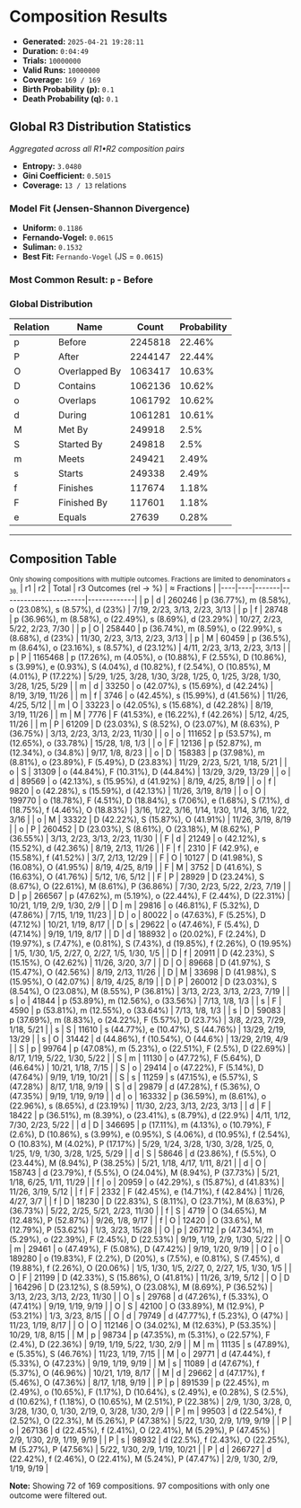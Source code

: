 # Composition Results
- **Generated:** `2025-04-21 19:28:11`
- **Duration:** `0:04:49`
- **Trials:** `10000000`
- **Valid Runs:** `10000000`
- **Coverage:** `169 / 169`
- **Birth Probability (p):** `0.1`
- **Death Probability (q):** `0.1`

## Global R3 Distribution Statistics
*Aggregated across all R1•R2 composition pairs*

- **Entropy:** `3.0480`
- **Gini Coefficient:** `0.5015`
- **Coverage:** `13 / 13` relations

### Model Fit (Jensen-Shannon Divergence)
- **Uniform:** `0.1186`
- **Fernando-Vogel:** `0.0615`
- **Suliman:** `0.1532`
- **Best Fit:** `Fernando-Vogel` (JS = `0.0615`)

### Most Common Result: `p` - Before

### Global Distribution
| Relation | Name | Count | Probability |
|----------|------|-------|------------|
| p | Before | 2245818 | 22.46% |
| P | After | 2244147 | 22.44% |
| O | Overlapped By | 1063417 | 10.63% |
| D | Contains | 1062136 | 10.62% |
| o | Overlaps | 1061792 | 10.62% |
| d | During | 1061281 | 10.61% |
| M | Met By | 249918 | 2.5% |
| S | Started By | 249818 | 2.5% |
| m | Meets | 249421 | 2.49% |
| s | Starts | 249338 | 2.49% |
| f | Finishes | 117674 | 1.18% |
| F | Finished By | 117601 | 1.18% |
| e | Equals | 27639 | 0.28% |

---

## Composition Table
<sub>Only showing compositions with multiple outcomes. Fractions are limited to denominators `≤ 30`.</sub>
| r1 | r2 | Total | r3 Outcomes (rel → %) | ≈ Fractions |
|----|----|-------|-----------------------|-------------|
| p | d | 260246 | p (36.77%), m (8.58%), o (23.08%), s (8.57%), d (23%) | 7/19, 2/23, 3/13, 2/23, 3/13 |
| p | f | 28748 | p (36.96%), m (8.58%), o (22.49%), s (8.69%), d (23.29%) | 10/27, 2/23, 5/22, 2/23, 7/30 |
| p | O | 258440 | p (36.74%), m (8.59%), o (22.99%), s (8.68%), d (23%) | 11/30, 2/23, 3/13, 2/23, 3/13 |
| p | M | 60459 | p (36.5%), m (8.64%), o (23.16%), s (8.57%), d (23.12%) | 4/11, 2/23, 3/13, 2/23, 3/13 |
| p | P | 1165468 | p (17.26%), m (4.05%), o (10.88%), F (2.55%), D (10.86%), s (3.99%), e (0.93%), S (4.04%), d (10.82%), f (2.54%), O (10.85%), M (4.01%), P (17.22%) | 5/29, 1/25, 3/28, 1/30, 3/28, 1/25, 0, 1/25, 3/28, 1/30, 3/28, 1/25, 5/29 |
| m | d | 33250 | o (42.07%), s (15.69%), d (42.24%) | 8/19, 3/19, 11/26 |
| m | f | 3746 | o (42.45%), s (15.99%), d (41.56%) | 11/26, 4/25, 5/12 |
| m | O | 33223 | o (42.05%), s (15.68%), d (42.28%) | 8/19, 3/19, 11/26 |
| m | M | 7776 | F (41.53%), e (16.22%), f (42.26%) | 5/12, 4/25, 11/26 |
| m | P | 61209 | D (23.03%), S (8.52%), O (23.07%), M (8.63%), P (36.75%) | 3/13, 2/23, 3/13, 2/23, 11/30 |
| o | o | 111652 | p (53.57%), m (12.65%), o (33.78%) | 15/28, 1/8, 1/3 |
| o | F | 12136 | p (52.87%), m (12.34%), o (34.8%) | 9/17, 1/8, 8/23 |
| o | D | 158383 | p (37.98%), m (8.81%), o (23.89%), F (5.49%), D (23.83%) | 11/29, 2/23, 5/21, 1/18, 5/21 |
| o | S | 31309 | o (44.84%), F (10.31%), D (44.84%) | 13/29, 3/29, 13/29 |
| o | d | 89569 | o (42.13%), s (15.95%), d (41.92%) | 8/19, 4/25, 8/19 |
| o | f | 9820 | o (42.28%), s (15.59%), d (42.13%) | 11/26, 3/19, 8/19 |
| o | O | 199770 | o (18.78%), F (4.51%), D (18.84%), s (7.06%), e (1.68%), S (7.1%), d (18.75%), f (4.46%), O (18.83%) | 3/16, 1/22, 3/16, 1/14, 1/30, 1/14, 3/16, 1/22, 3/16 |
| o | M | 33322 | D (42.22%), S (15.87%), O (41.91%) | 11/26, 3/19, 8/19 |
| o | P | 260452 | D (23.03%), S (8.61%), O (23.18%), M (8.62%), P (36.55%) | 3/13, 2/23, 3/13, 2/23, 11/30 |
| F | d | 21249 | o (42.12%), s (15.52%), d (42.36%) | 8/19, 2/13, 11/26 |
| F | f | 2310 | F (42.9%), e (15.58%), f (41.52%) | 3/7, 2/13, 12/29 |
| F | O | 10127 | D (41.98%), S (16.08%), O (41.95%) | 8/19, 4/25, 8/19 |
| F | M | 3752 | D (41.6%), S (16.63%), O (41.76%) | 5/12, 1/6, 5/12 |
| F | P | 28929 | D (23.24%), S (8.67%), O (22.61%), M (8.61%), P (36.86%) | 7/30, 2/23, 5/22, 2/23, 7/19 |
| D | p | 266567 | p (47.62%), m (5.19%), o (22.44%), F (2.44%), D (22.31%) | 10/21, 1/19, 2/9, 1/30, 2/9 |
| D | m | 29816 | o (46.81%), F (5.32%), D (47.86%) | 7/15, 1/19, 11/23 |
| D | o | 80022 | o (47.63%), F (5.25%), D (47.12%) | 10/21, 1/19, 8/17 |
| D | s | 29622 | o (47.46%), F (5.4%), D (47.14%) | 9/19, 1/19, 8/17 |
| D | d | 188932 | o (20.02%), F (2.24%), D (19.97%), s (7.47%), e (0.81%), S (7.43%), d (19.85%), f (2.26%), O (19.95%) | 1/5, 1/30, 1/5, 2/27, 0, 2/27, 1/5, 1/30, 1/5 |
| D | f | 20911 | D (42.23%), S (15.15%), O (42.62%) | 11/26, 3/20, 3/7 |
| D | O | 89668 | D (41.97%), S (15.47%), O (42.56%) | 8/19, 2/13, 11/26 |
| D | M | 33698 | D (41.98%), S (15.95%), O (42.07%) | 8/19, 4/25, 8/19 |
| D | P | 260012 | D (23.03%), S (8.54%), O (23.08%), M (8.55%), P (36.81%) | 3/13, 2/23, 3/13, 2/23, 7/19 |
| s | o | 41844 | p (53.89%), m (12.56%), o (33.56%) | 7/13, 1/8, 1/3 |
| s | F | 4590 | p (53.81%), m (12.55%), o (33.64%) | 7/13, 1/8, 1/3 |
| s | D | 59083 | p (37.69%), m (8.83%), o (24.22%), F (5.57%), D (23.7%) | 3/8, 2/23, 7/29, 1/18, 5/21 |
| s | S | 11610 | s (44.77%), e (10.47%), S (44.76%) | 13/29, 2/19, 13/29 |
| s | O | 31442 | d (44.86%), f (10.54%), O (44.6%) | 13/29, 2/19, 4/9 |
| S | p | 99764 | p (47.08%), m (5.23%), o (22.51%), F (2.5%), D (22.69%) | 8/17, 1/19, 5/22, 1/30, 5/22 |
| S | m | 11130 | o (47.72%), F (5.64%), D (46.64%) | 10/21, 1/18, 7/15 |
| S | o | 29414 | o (47.22%), F (5.14%), D (47.64%) | 9/19, 1/19, 10/21 |
| S | s | 11259 | s (47.15%), e (5.57%), S (47.28%) | 8/17, 1/18, 9/19 |
| S | d | 29879 | d (47.28%), f (5.36%), O (47.35%) | 9/19, 1/19, 9/19 |
| d | o | 163332 | p (36.59%), m (8.61%), o (22.96%), s (8.65%), d (23.19%) | 11/30, 2/23, 3/13, 2/23, 3/13 |
| d | F | 18422 | p (36.51%), m (8.39%), o (23.41%), s (8.79%), d (22.9%) | 4/11, 1/12, 7/30, 2/23, 5/22 |
| d | D | 346695 | p (17.11%), m (4.13%), o (10.79%), F (2.6%), D (10.86%), s (3.99%), e (0.95%), S (4.06%), d (10.95%), f (2.54%), O (10.83%), M (4.02%), P (17.17%) | 5/29, 1/24, 3/28, 1/30, 3/28, 1/25, 0, 1/25, 1/9, 1/30, 3/28, 1/25, 5/29 |
| d | S | 58646 | d (23.86%), f (5.5%), O (23.44%), M (8.94%), P (38.25%) | 5/21, 1/18, 4/17, 1/11, 8/21 |
| d | O | 158743 | d (23.79%), f (5.5%), O (24.04%), M (8.94%), P (37.73%) | 5/21, 1/18, 6/25, 1/11, 11/29 |
| f | o | 20959 | o (42.29%), s (15.87%), d (41.83%) | 11/26, 3/19, 5/12 |
| f | F | 2332 | F (42.45%), e (14.71%), f (42.84%) | 11/26, 4/27, 3/7 |
| f | D | 18230 | D (22.83%), S (8.11%), O (23.71%), M (8.63%), P (36.73%) | 5/22, 2/25, 5/21, 2/23, 11/30 |
| f | S | 4719 | O (34.65%), M (12.48%), P (52.87%) | 9/26, 1/8, 9/17 |
| f | O | 12420 | O (33.6%), M (12.79%), P (53.62%) | 1/3, 3/23, 15/28 |
| O | p | 267112 | p (47.34%), m (5.29%), o (22.39%), F (2.45%), D (22.53%) | 9/19, 1/19, 2/9, 1/30, 5/22 |
| O | m | 29461 | o (47.49%), F (5.08%), D (47.42%) | 9/19, 1/20, 9/19 |
| O | o | 189280 | o (19.83%), F (2.2%), D (20%), s (7.5%), e (0.81%), S (7.45%), d (19.88%), f (2.26%), O (20.06%) | 1/5, 1/30, 1/5, 2/27, 0, 2/27, 1/5, 1/30, 1/5 |
| O | F | 21199 | D (42.33%), S (15.86%), O (41.81%) | 11/26, 3/19, 5/12 |
| O | D | 164296 | D (23.12%), S (8.59%), O (23.08%), M (8.69%), P (36.52%) | 3/13, 2/23, 3/13, 2/23, 11/30 |
| O | s | 29768 | d (47.26%), f (5.33%), O (47.41%) | 9/19, 1/19, 9/19 |
| O | S | 42100 | O (33.89%), M (12.9%), P (53.21%) | 1/3, 3/23, 8/15 |
| O | d | 79749 | d (47.77%), f (5.23%), O (47%) | 11/23, 1/19, 8/17 |
| O | O | 112146 | O (34.02%), M (12.63%), P (53.35%) | 10/29, 1/8, 8/15 |
| M | p | 98734 | p (47.35%), m (5.31%), o (22.57%), F (2.4%), D (22.36%) | 9/19, 1/19, 5/22, 1/30, 2/9 |
| M | m | 11135 | s (47.89%), e (5.35%), S (46.76%) | 11/23, 1/19, 7/15 |
| M | o | 29771 | d (47.44%), f (5.33%), O (47.23%) | 9/19, 1/19, 9/19 |
| M | s | 11089 | d (47.67%), f (5.37%), O (46.96%) | 10/21, 1/19, 8/17 |
| M | d | 29662 | d (47.17%), f (5.46%), O (47.36%) | 8/17, 1/18, 9/19 |
| P | p | 891539 | p (22.45%), m (2.49%), o (10.65%), F (1.17%), D (10.64%), s (2.49%), e (0.28%), S (2.5%), d (10.62%), f (1.18%), O (10.65%), M (2.51%), P (22.38%) | 2/9, 1/30, 3/28, 0, 3/28, 1/30, 0, 1/30, 2/19, 0, 3/28, 1/30, 2/9 |
| P | m | 99503 | d (22.54%), f (2.52%), O (22.3%), M (5.26%), P (47.38%) | 5/22, 1/30, 2/9, 1/19, 9/19 |
| P | o | 267136 | d (22.45%), f (2.41%), O (22.41%), M (5.29%), P (47.45%) | 2/9, 1/30, 2/9, 1/19, 9/19 |
| P | s | 98932 | d (22.5%), f (2.43%), O (22.25%), M (5.27%), P (47.56%) | 5/22, 1/30, 2/9, 1/19, 10/21 |
| P | d | 266727 | d (22.42%), f (2.46%), O (22.41%), M (5.24%), P (47.47%) | 2/9, 1/30, 2/9, 1/19, 9/19 |

**Note:** Showing 72 of 169 compositions. 97 compositions with only one outcome were filtered out.